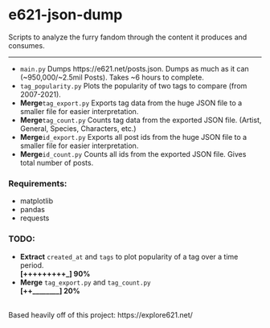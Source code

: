 # e621-json-dump
Scripts to analyze the furry fandom through the content it produces and consumes.

<hr>

<ul>
  <li><code>main.py</code> Dumps https://e621.net/posts.json. Dumps as much as it can (~950,000/~2.5mil Posts). Takes ~6 hours to complete.<br>
  <li><code>tag_popularity.py</code> Plots the popularity of two tags to compare (from 2007-2021).<br>
  <li><b>Merge</b><code>tag_export.py</code> Exports tag data from the huge JSON file to a smaller file for easier interpretation.<br>
  <li><b>Merge</b><code>tag_count.py</code> Counts tag data from the exported JSON file. (Artist, General, Species, Characters, etc.)<br>
  <li><b>Merge</b><code>id_export.py</code> Exports all post ids from the huge JSON file to a smaller file for easier interpretation.<br>
  <li><b>Merge</b><code>id_count.py</code> Counts all ids from the exported JSON file. Gives total number of posts.<br>
</ul>

<h3><b>Requirements:</b></h3>
<ul>
  <li>matplotlib</li>
  <li>pandas</li>
  <li>requests</li>
</ul>

<h3><b>TODO:</b></h3>
<ul>
  <li><b>Extract</b> <code>created_at</code> and <code>tags</code> to plot popularity of a tag over a time period.</li>
  <b>[+++++++++_] 90%</b><br>
  <li><b>Merge</b> <code>tag_export.py</code> and <code>tag_count.py</code></li>
  <b>[++________] 20%</b>
 </ul>
<br>
Based heavily off of this project: https://explore621.net/

